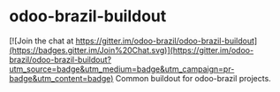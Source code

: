 # odoo-brazil-buildout

[![Join the chat at https://gitter.im/odoo-brazil/odoo-brazil-buildout](https://badges.gitter.im/Join%20Chat.svg)](https://gitter.im/odoo-brazil/odoo-brazil-buildout?utm_source=badge&utm_medium=badge&utm_campaign=pr-badge&utm_content=badge)
Common buildout for odoo-brazil projects.
